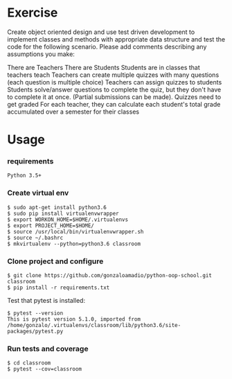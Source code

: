 
# Exercise

Create object oriented design and use test driven development to
implement classes and methods with appropriate data structure
and test the code for the following scenario.
Please add comments describing any assumptions you make:

There are Teachers
There are Students
Students are in classes that teachers teach
Teachers can create multiple quizzes with many questions (each question is multiple choice)
Teachers can assign quizzes to students
Students solve/answer questions to complete the quiz, but they don't have to complete it at
once. (Partial submissions can be made).
Quizzes need to get graded
For each teacher, they can calculate each student's total grade accumulated over a semester
for their classes

# Usage

### requirements

`Python 3.5+`

### Create virtual env 

```
$ sudo apt-get install python3.6
$ sudo pip install virtualenvwrapper
$ export WORKON_HOME=$HOME/.virtualenvs
$ export PROJECT_HOME=$HOME/
$ source /usr/local/bin/virtualenvwrapper.sh
$ source ~/.bashrc
$ mkvirtualenv --python=python3.6 classroom
```

### Clone project and configure


```
$ git clone https://github.com/gonzaloamadio/python-oop-school.git classroom
$ pip install -r requirements.txt
```

Test that pytest is installed:

```
$ pytest --version
This is pytest version 5.1.0, imported from /home/gonzalo/.virtualenvs/classroom/lib/python3.6/site-packages/pytest.py
```

### Run tests and coverage

```
$ cd classroom
$ pytest --cov=classroom
````
